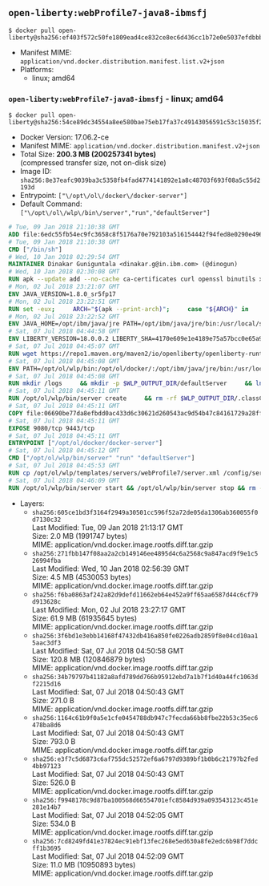 ## `open-liberty:webProfile7-java8-ibmsfj`

```console
$ docker pull open-liberty@sha256:ef403f572c50fe1809ead4ce832ce8ec6d436cc1b72e0e5037efdbbb7dc54f9c
```

-	Manifest MIME: `application/vnd.docker.distribution.manifest.list.v2+json`
-	Platforms:
	-	linux; amd64

### `open-liberty:webProfile7-java8-ibmsfj` - linux; amd64

```console
$ docker pull open-liberty@sha256:54ce89dc34554a8ee580bae75eb17fa37c49143056591c53c15035f225e9d2cf
```

-	Docker Version: 17.06.2-ce
-	Manifest MIME: `application/vnd.docker.distribution.manifest.v2+json`
-	Total Size: **200.3 MB (200257341 bytes)**  
	(compressed transfer size, not on-disk size)
-	Image ID: `sha256:8e37eafc9039ba3c5358fb4fad4774141892e1a8c48703f693f08a5c55d2193d`
-	Entrypoint: `["\/opt\/ol\/docker\/docker-server"]`
-	Default Command: `["\/opt\/ol\/wlp\/bin\/server","run","defaultServer"]`

```dockerfile
# Tue, 09 Jan 2018 21:10:38 GMT
ADD file:6edc55fb54ec9fc3658c8f5176a70e792103a516154442f94fed8e0290e4960e in / 
# Tue, 09 Jan 2018 21:10:38 GMT
CMD ["/bin/sh"]
# Wed, 10 Jan 2018 02:29:54 GMT
MAINTAINER Dinakar Guniguntala <dinakar.g@in.ibm.com> (@dinogun)
# Wed, 10 Jan 2018 02:30:08 GMT
RUN apk --update add --no-cache ca-certificates curl openssl binutils xz     && GLIBC_VER="2.25-r0"     && ALPINE_GLIBC_REPO="https://github.com/sgerrand/alpine-pkg-glibc/releases/download"     && curl -Ls ${ALPINE_GLIBC_REPO}/${GLIBC_VER}/glibc-${GLIBC_VER}.apk > /tmp/${GLIBC_VER}.apk     && apk add --allow-untrusted /tmp/${GLIBC_VER}.apk     && curl -Ls https://www.archlinux.org/packages/core/x86_64/gcc-libs/download > /tmp/gcc-libs.tar.xz     && mkdir /tmp/gcc     && tar -xf /tmp/gcc-libs.tar.xz -C /tmp/gcc     && mv /tmp/gcc/usr/lib/libgcc* /tmp/gcc/usr/lib/libstdc++* /usr/glibc-compat/lib     && strip /usr/glibc-compat/lib/libgcc_s.so.* /usr/glibc-compat/lib/libstdc++.so*     && apk del curl binutils     && rm -rf /tmp/${GLIBC_VER}.apk /tmp/gcc /tmp/gcc-libs.tar.xz /var/cache/apk/*
# Mon, 02 Jul 2018 23:21:07 GMT
ENV JAVA_VERSION=1.8.0_sr5fp17
# Mon, 02 Jul 2018 23:22:51 GMT
RUN set -eux;     ARCH="$(apk --print-arch)";     case "${ARCH}" in        amd64|x86_64)          ESUM='babff054e1cdde7c017ed0a22c3d9db5e90041315144230ed2bd183db43d2544';          YML_FILE='sfj/linux/x86_64/index.yml';          ;;        i386)          ESUM='d0ffc330f30867e25f500f6d37006fd5dd21a2d2e45da2e948d22ada98cf86e6';          YML_FILE='sfj/linux/i386/index.yml';          ;;        ppc64el|ppc64le)          ESUM='c9dafbf3267a72aeb6894bbc6bad46f58e9d6f2e77ccd3eba9fb2593dcf20d86';          YML_FILE='sfj/linux/ppc64le/index.yml';          ;;        s390)          ESUM='df61686370f56f3280e2368d15f35aea0c61b1a190c75f016a4e022a294cbbcf';          YML_FILE='sfj/linux/s390/index.yml';          ;;        s390x)          ESUM='da824e1123d40a10aa9fe4990efeb12c0fb15dc11d06b7da87486f1f9e2692ac';          YML_FILE='sfj/linux/s390x/index.yml';          ;;        *)          echo "Unsupported arch: ${ARCH}";          exit 1;          ;;     esac;     BASE_URL="https://public.dhe.ibm.com/ibmdl/export/pub/systems/cloud/runtimes/java/meta/";     wget -q -U UA_IBM_JAVA_Docker -O /tmp/index.yml ${BASE_URL}/${YML_FILE};     JAVA_URL=$(cat /tmp/index.yml | sed -n '/'${JAVA_VERSION}'/{n;p}' | sed -n 's/\s*uri:\s//p' | tr -d '\r');     wget -q -U UA_IBM_JAVA_Docker -O /tmp/ibm-java.bin ${JAVA_URL};     echo "${ESUM}  /tmp/ibm-java.bin" | sha256sum -c -;     echo "INSTALLER_UI=silent" > /tmp/response.properties;     echo "USER_INSTALL_DIR=/opt/ibm/java" >> /tmp/response.properties;     echo "LICENSE_ACCEPTED=TRUE" >> /tmp/response.properties;     mkdir -p /opt/ibm;     chmod +x /tmp/ibm-java.bin;     /tmp/ibm-java.bin -i silent -f /tmp/response.properties;     rm -f /tmp/response.properties;     rm -f /tmp/index.yml;     rm -f /tmp/ibm-java.bin;
# Mon, 02 Jul 2018 23:22:52 GMT
ENV JAVA_HOME=/opt/ibm/java/jre PATH=/opt/ibm/java/jre/bin:/usr/local/sbin:/usr/local/bin:/usr/sbin:/usr/bin:/sbin:/bin IBM_JAVA_OPTIONS=-XX:+UseContainerSupport
# Sat, 07 Jul 2018 04:44:58 GMT
ENV LIBERTY_VERSION=18.0.0.2 LIBERTY_SHA=4170e609e1e4189e75a57bcc0e65a972e9c9ef6e
# Sat, 07 Jul 2018 04:45:07 GMT
RUN wget https://repo1.maven.org/maven2/io/openliberty/openliberty-runtime/$LIBERTY_VERSION/openliberty-runtime-$LIBERTY_VERSION.zip -U UA-Open-Liberty-Docker -O /tmp/wlp.zip    && echo "$LIBERTY_SHA  /tmp/wlp.zip" > /tmp/wlp.zip.sha1    && sha1sum -c /tmp/wlp.zip.sha1    && mkdir /opt/ol    && unzip -q /tmp/wlp.zip -d /opt/ol    && rm /tmp/wlp.zip    && rm /tmp/wlp.zip.sha1
# Sat, 07 Jul 2018 04:45:08 GMT
ENV PATH=/opt/ol/wlp/bin:/opt/ol/docker/:/opt/ibm/java/jre/bin:/usr/local/sbin:/usr/local/bin:/usr/sbin:/usr/bin:/sbin:/bin LOG_DIR=/logs WLP_OUTPUT_DIR=/opt/ol/wlp/output
# Sat, 07 Jul 2018 04:45:08 GMT
RUN mkdir /logs     && mkdir -p $WLP_OUTPUT_DIR/defaultServer     && ln -s $WLP_OUTPUT_DIR/defaultServer /output     && ln -s /opt/ol/wlp/usr/servers/defaultServer /config     && ln -s /logs $WLP_OUTPUT_DIR/defaultServer/logs
# Sat, 07 Jul 2018 04:45:11 GMT
RUN /opt/ol/wlp/bin/server create     && rm -rf $WLP_OUTPUT_DIR/.classCache /output/workarea     && mkdir /config/configDropins     && mkdir /config/configDropins/defaults     && echo "<server description=\"Default Server\"><httpEndpoint id=\"defaultHttpEndpoint\" host=\"*\" /></server>" > /config/configDropins/defaults/open-default-port.xml
# Sat, 07 Jul 2018 04:45:11 GMT
COPY file:06690be77da8efbdd0ac433d6c30621d260543ac9d54b47c84161729a28ffc65 in /opt/ol/docker/ 
# Sat, 07 Jul 2018 04:45:11 GMT
EXPOSE 9080/tcp 9443/tcp
# Sat, 07 Jul 2018 04:45:11 GMT
ENTRYPOINT ["/opt/ol/docker/docker-server"]
# Sat, 07 Jul 2018 04:45:12 GMT
CMD ["/opt/ol/wlp/bin/server" "run" "defaultServer"]
# Sat, 07 Jul 2018 04:45:53 GMT
RUN cp /opt/ol/wlp/templates/servers/webProfile7/server.xml /config/server.xml
# Sat, 07 Jul 2018 04:46:09 GMT
RUN /opt/ol/wlp/bin/server start && /opt/ol/wlp/bin/server stop && rm -rf /output/resources/security/
```

-	Layers:
	-	`sha256:605ce1bd3f3164f2949a30501cc596f52a72de05da1306ab360055f0d7130c32`  
		Last Modified: Tue, 09 Jan 2018 21:13:17 GMT  
		Size: 2.0 MB (1991747 bytes)  
		MIME: application/vnd.docker.image.rootfs.diff.tar.gzip
	-	`sha256:271fbb147f08aa2a2cb149146ee4895d4c6a2568c9a847acd9f9e1c526994fba`  
		Last Modified: Wed, 10 Jan 2018 02:56:39 GMT  
		Size: 4.5 MB (4530053 bytes)  
		MIME: application/vnd.docker.image.rootfs.diff.tar.gzip
	-	`sha256:f6ba0863af242a82d9defd11662eb64e452a9ff65aa6587d44c6cf79d913628c`  
		Last Modified: Mon, 02 Jul 2018 23:27:17 GMT  
		Size: 61.9 MB (61935645 bytes)  
		MIME: application/vnd.docker.image.rootfs.diff.tar.gzip
	-	`sha256:3f6bd1e3ebb14168f47432db416a850fe0226adb2859f8e04cd10aa15aac3df3`  
		Last Modified: Sat, 07 Jul 2018 04:50:58 GMT  
		Size: 120.8 MB (120846879 bytes)  
		MIME: application/vnd.docker.image.rootfs.diff.tar.gzip
	-	`sha256:34b79797b41182a8afd789dd766b95912ebd7a1b7f1d40a44fc1063df2215d16`  
		Last Modified: Sat, 07 Jul 2018 04:50:43 GMT  
		Size: 271.0 B  
		MIME: application/vnd.docker.image.rootfs.diff.tar.gzip
	-	`sha256:1164c61b9f0a5e1cfe0454788db947c7fecda66bb8fbe22b53c35ec6478ba8d6`  
		Last Modified: Sat, 07 Jul 2018 04:50:43 GMT  
		Size: 793.0 B  
		MIME: application/vnd.docker.image.rootfs.diff.tar.gzip
	-	`sha256:e3f7c5d6873c6af755dc52572ef6a6797d9389bf1b0b6c21797b2fed4bb97123`  
		Last Modified: Sat, 07 Jul 2018 04:50:43 GMT  
		Size: 526.0 B  
		MIME: application/vnd.docker.image.rootfs.diff.tar.gzip
	-	`sha256:f9948178c9d87ba100568d66554701efc8584d939a093543123c451e281e14b7`  
		Last Modified: Sat, 07 Jul 2018 04:52:05 GMT  
		Size: 534.0 B  
		MIME: application/vnd.docker.image.rootfs.diff.tar.gzip
	-	`sha256:7cd8249fd41e37824ec91ebf13fec268e5ed630a8fe2edc6b98f7ddcff1b3695`  
		Last Modified: Sat, 07 Jul 2018 04:52:09 GMT  
		Size: 11.0 MB (10950893 bytes)  
		MIME: application/vnd.docker.image.rootfs.diff.tar.gzip

